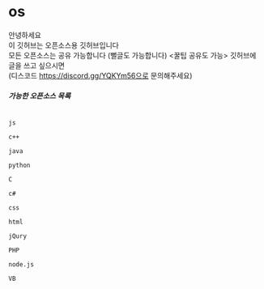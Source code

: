 # os 
안녕하세요 <br>이 깃허브는 오픈소스용 깃허브입니다<br>
모든 오픈소스는 공유 가능합니다
(뻘글도 가능합니다)
<꿀팁 공유도 가능>
깃허브에 글을 쓰고 싶으시면 <br>(디스코드 https://discord.gg/YQKYm56으로 문의해주세요)

<h5>가능한 오픈소스 목록</h5>
<pre><code>
js<br>
c++<br>
java<br>
python<br>
C<br>
c#<br>
css<br>
html<br>
jQury<br>
PHP<br>
node.js<br>
VB
</pre></code>
